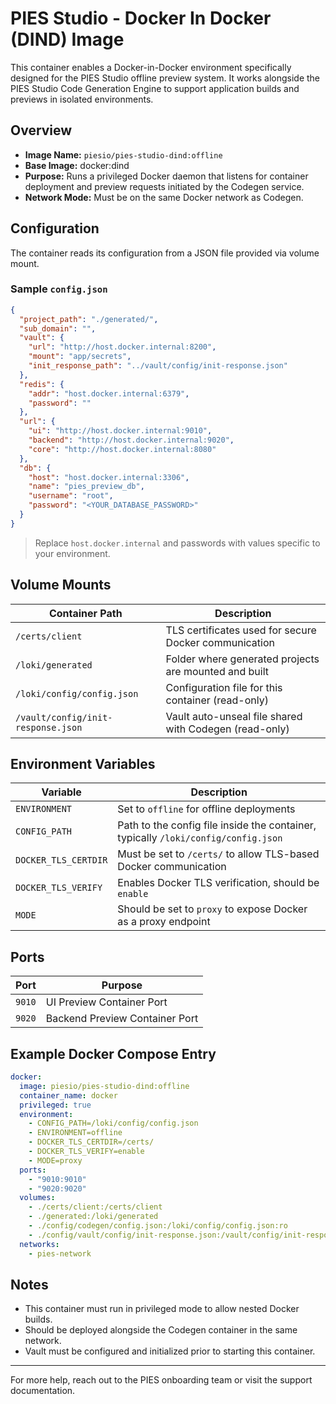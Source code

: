 # PIES Studio - Docker In Docker (DIND) Image

This container enables a Docker-in-Docker environment specifically designed for the PIES Studio offline preview system. It works alongside the PIES Studio Code Generation Engine to support application builds and previews in isolated environments.

## Overview

* **Image Name:** `piesio/pies-studio-dind:offline`
* **Base Image:** docker\:dind
* **Purpose:** Runs a privileged Docker daemon that listens for container deployment and preview requests initiated by the Codegen service.
* **Network Mode:** Must be on the same Docker network as Codegen.

## Configuration

The container reads its configuration from a JSON file provided via volume mount.

### Sample `config.json`

```json
{
  "project_path": "./generated/",
  "sub_domain": "",
  "vault": {
    "url": "http://host.docker.internal:8200",
    "mount": "app/secrets",
    "init_response_path": "../vault/config/init-response.json"
  },
  "redis": {
    "addr": "host.docker.internal:6379",
    "password": ""
  },
  "url": {
    "ui": "http://host.docker.internal:9010",
    "backend": "http://host.docker.internal:9020",
    "core": "http://host.docker.internal:8080"
  },
  "db": {
    "host": "host.docker.internal:3306",
    "name": "pies_preview_db",
    "username": "root",
    "password": "<YOUR_DATABASE_PASSWORD>"
  }
}
```

> Replace `host.docker.internal` and passwords with values specific to your environment.

## Volume Mounts

| Container Path                     | Description                                            |
| ---------------------------------- | ------------------------------------------------------ |
| `/certs/client`                    | TLS certificates used for secure Docker communication  |
| `/loki/generated`                  | Folder where generated projects are mounted and built  |
| `/loki/config/config.json`         | Configuration file for this container (read-only)      |
| `/vault/config/init-response.json` | Vault auto-unseal file shared with Codegen (read-only) |

## Environment Variables

| Variable             | Description                                                                        |
| -------------------- | ---------------------------------------------------------------------------------- |
| `ENVIRONMENT`        | Set to `offline` for offline deployments                                           |
| `CONFIG_PATH`        | Path to the config file inside the container, typically `/loki/config/config.json` |
| `DOCKER_TLS_CERTDIR` | Must be set to `/certs/` to allow TLS-based Docker communication                   |
| `DOCKER_TLS_VERIFY`  | Enables Docker TLS verification, should be `enable`                                |
| `MODE`               | Should be set to `proxy` to expose Docker as a proxy endpoint                      |

## Ports

| Port   | Purpose                        |
| ------ | ------------------------------ |
| `9010` | UI Preview Container Port      |
| `9020` | Backend Preview Container Port |

## Example Docker Compose Entry

```yaml
docker:
  image: piesio/pies-studio-dind:offline
  container_name: docker
  privileged: true
  environment:
    - CONFIG_PATH=/loki/config/config.json
    - ENVIRONMENT=offline
    - DOCKER_TLS_CERTDIR=/certs/
    - DOCKER_TLS_VERIFY=enable
    - MODE=proxy
  ports:
    - "9010:9010"
    - "9020:9020"
  volumes:
    - ./certs/client:/certs/client
    - ./generated:/loki/generated
    - ./config/codegen/config.json:/loki/config/config.json:ro
    - ./config/vault/config/init-response.json:/vault/config/init-response.json:ro
  networks:
    - pies-network
```

## Notes

* This container must run in privileged mode to allow nested Docker builds.
* Should be deployed alongside the Codegen container in the same network.
* Vault must be configured and initialized prior to starting this container.

---

For more help, reach out to the PIES onboarding team or visit the support documentation.
